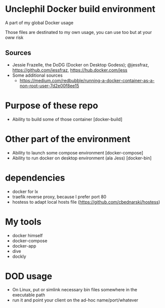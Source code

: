 # Unclephil Docker build environment

A part of my global Docker usage

Those files are destinated to my own usage, you can use too but at your oww risk

## Sources 
- Jessie Frazelle, the DoDG (Docker on Desktop Godess); @jessfraz, https://github.com/jessfraz, https://hub.docker.com/jess 
- Some additional sources
  - https://medium.com/redbubble/running-a-docker-container-as-a-non-root-user-7d2e00f8ee15

# Purpose of these repo
* Ability to build some of those container [docker-build]

# Other part of the environment
* Ability to launch some compose environment [docker-compose] 
* Ability to run docker on desktop environment (ala Jess)  [docker-bin]

# dependencies
- docker for lx
- traefik reverse proxy, because I prefer port 80   
- hostess to adapt local hosts file (https://github.com/cbednarski/hostess)

# My tools
* docker himself
* docker-compose
* docker-app 
* dive
* dockly

# DOD usage 
- On Linux, put or simlink necessary bin files somewhere in the executable path
- run it and point your client on the ad-hoc name/port/whatever

